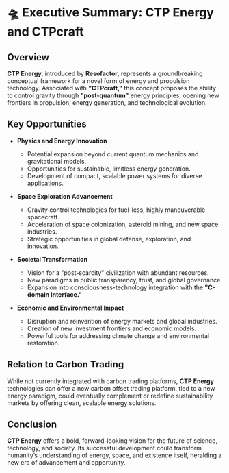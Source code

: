 # 🛸 Executive Summary: CTP Energy and CTPcraft

## Overview  
**CTP Energy**, introduced by **Resofactor**, represents a groundbreaking conceptual framework for a novel form of energy and propulsion technology. Associated with **"CTPcraft,"** this concept proposes the ability to control gravity through **"post-quantum"** energy principles, opening new frontiers in propulsion, energy generation, and technological evolution.

## Key Opportunities

- **Physics and Energy Innovation**  
  - Potential expansion beyond current quantum mechanics and gravitational models.  
  - Opportunities for sustainable, limitless energy generation.  
  - Development of compact, scalable power systems for diverse applications.

- **Space Exploration Advancement**  
  - Gravity control technologies for fuel-less, highly maneuverable spacecraft.  
  - Acceleration of space colonization, asteroid mining, and new space industries.  
  - Strategic opportunities in global defense, exploration, and innovation.

- **Societal Transformation**  
  - Vision for a "post-scarcity" civilization with abundant resources.  
  - New paradigms in public transparency, trust, and global governance.  
  - Expansion into consciousness-technology integration with the **"C-domain Interface."**

- **Economic and Environmental Impact**  
  - Disruption and reinvention of energy markets and global industries.  
  - Creation of new investment frontiers and economic models.  
  - Powerful tools for addressing climate change and environmental restoration.

## Relation to Carbon Trading  
While not currently integrated with carbon trading platforms, **CTP Energy** technologies can offer a new carbon offset trading platform, tied to a new energy paradigm, could eventually complement or redefine sustainability markets by offering clean, scalable energy solutions.

## Conclusion  
**CTP Energy** offers a bold, forward-looking vision for the future of science, technology, and society. Its successful development could transform humanity’s understanding of energy, space, and existence itself, heralding a new era of advancement and opportunity.
